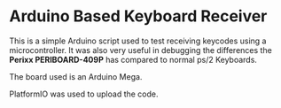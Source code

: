 # Arduino Based Keyboard Receiver
This is a simple Arduino script used to test receiving keycodes using a
microcontroller. It was also very useful in debugging the differences the **Perixx
PERIBOARD-409P** has compared to normal ps/2 Keyboards.

The board used is an Arduino Mega.

PlatformIO was used to upload the code.
